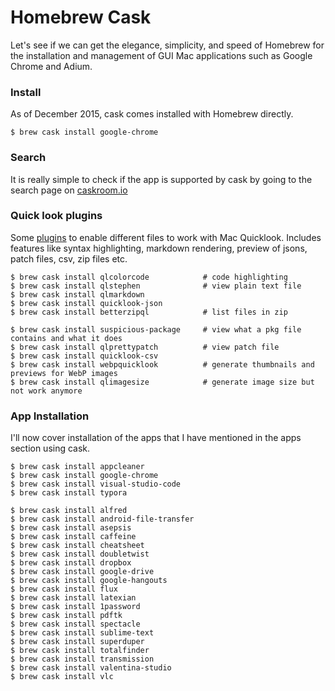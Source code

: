 # Homebrew Cask

Let's see if we can get the elegance, simplicity, and speed of Homebrew for the installation and management of GUI Mac applications such as Google Chrome and Adium.

### Install

As of December 2015, cask comes installed with Homebrew directly.

```
$ brew cask install google-chrome
```

### Search

It is really simple to check if the app is supported by cask by going to the search page on [caskroom.io](http://caskroom.io/)

### Quick look plugins

Some [plugins](https://github.com/sindresorhus/quick-look-plugins) to enable different files to work with Mac Quicklook. Includes features like syntax highlighting, markdown rendering, preview of jsons, patch files, csv, zip files etc.

```
$ brew cask install qlcolorcode            # code highlighting
$ brew cask install qlstephen              # view plain text file
$ brew cask install qlmarkdown
$ brew cask install quicklook-json
$ brew cask install betterzipql            # list files in zip

$ brew cask install suspicious-package     # view what a pkg file contains and what it does
$ brew cask install qlprettypatch          # view patch file
$ brew cask install quicklook-csv
$ brew cask install webpquicklook          # generate thumbnails and previews for WebP images
$ brew cask install qlimagesize            # generate image size but not work anymore
```

### App Installation

I'll now cover installation of the apps that I have mentioned in the apps section using cask.

```
$ brew cask install appcleaner
$ brew cask install google-chrome
$ brew cask install visual-studio-code
$ brew cask install typora

$ brew cask install alfred
$ brew cask install android-file-transfer
$ brew cask install asepsis
$ brew cask install caffeine
$ brew cask install cheatsheet
$ brew cask install doubletwist
$ brew cask install dropbox
$ brew cask install google-drive
$ brew cask install google-hangouts
$ brew cask install flux
$ brew cask install latexian
$ brew cask install 1password
$ brew cask install pdftk
$ brew cask install spectacle
$ brew cask install sublime-text
$ brew cask install superduper
$ brew cask install totalfinder
$ brew cask install transmission
$ brew cask install valentina-studio
$ brew cask install vlc
```




